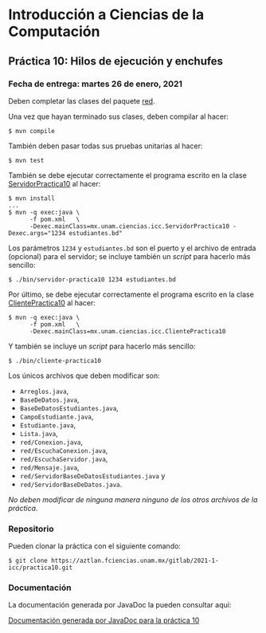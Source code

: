 Introducción a Ciencias de la Computación
=========================================

Práctica 10: Hilos de ejecución y enchufes
------------------------------------------

### Fecha de entrega: martes 26 de enero, 2021

Deben completar las clases del paquete
[red](https://aztlan.fciencias.unam.mx/gitlab/2021-1-icc/practica10/blob/master/src/main/java/mx/unam/ciencias/icc/red/).

Una vez que hayan terminado sus clases, deben compilar al hacer:

```
$ mvn compile
```

También deben pasar todas sus pruebas unitarias al hacer:

```
$ mvn test
```

También se debe ejecutar correctamente el programa escrito en la clase
[ServidorPractica10](https://aztlan.fciencias.unam.mx/gitlab/2021-1-icc/practica10/blob/master/src/main/java/mx/unam/ciencias/icc/ServidorPractica10.java)
al hacer:

```
$ mvn install
...
$ mvn -q exec:java \
      -f pom.xml   \
      -Dexec.mainClass=mx.unam.ciencias.icc.ServidorPractica10 -Dexec.args="1234 estudiantes.bd"
```

Los parámetros `1234` y `estudiantes.bd` son el puerto y el archivo de entrada
(opcional) para el servidor; se incluye también un *script* para hacerlo más
sencillo:

```
$ ./bin/servidor-practica10 1234 estudiantes.bd
```

Por último, se debe ejecutar correctamente el programa escrito en la clase
[ClientePractica10](https://aztlan.fciencias.unam.mx/gitlab/2021-1-icc/practica10/blob/master/src/main/java/mx/unam/ciencias/icc/ClientePractica10.java)
al hacer:

```
$ mvn -q exec:java \
      -f pom.xml   \
      -Dexec.mainClass=mx.unam.ciencias.icc.ClientePractica10
```

Y también se incluye un *script* para hacerlo más sencillo:

```
$ ./bin/cliente-practica10
```

Los únicos archivos que deben modificar son:

* `Arreglos.java`,
* `BaseDeDatos.java`,
* `BaseDeDatosEstudiantes.java`,
* `CampoEstudiante.java`,
* `Estudiante.java`,
* `Lista.java`,
* `red/Conexion.java`,
* `red/EscuchaConexion.java`,
* `red/EscuchaServidor.java`,
* `red/Mensaje.java`,
* `red/ServidorBaseDeDatosEstudiantes.java` y
* `red/ServidorBaseDeDatos.java`.

*No deben modificar de ninguna manera ninguno de los otros archivos de la práctica*.

### Repositorio

Pueden clonar la práctica con el siguiente comando:

```
$ git clone https://aztlan.fciencias.unam.mx/gitlab/2021-1-icc/practica10.git
```

### Documentación

La documentación generada por JavaDoc la pueden consultar aquí:

[Documentación generada por JavaDoc para la práctica
10](https://aztlan.fciencias.unam.mx/~canek/2021-1-icc/practica10/apidocs/index.html)
